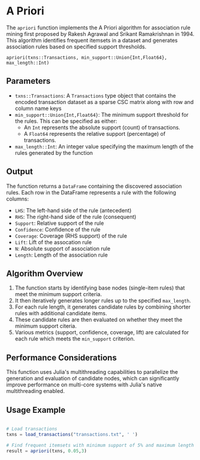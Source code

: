 # A Priori

The `apriori` function implements the A Priori algorithm for association rule mining first proposed by Rakesh Agrawal and Srikant Ramakrishnan in 1994. This algorithm identifies frequent itemsets in a dataset and generates association rules based on specified support thresholds.

```@docs
apriori(txns::Transactions, min_support::Union{Int,Float64}, max_length::Int)
```

## Parameters
- `txns::Transactions`: A `Transactions` type object that contains the encoded transaction dataset as a sparse CSC matrix along with row and column name keys
- `min_support::Union{Int,Float64}`: The minimum support threshold for the rules. This can be specified as either:
    - An `Int` represents the absolute support (count) of transactions.
    - A `Float64` represents the relative support (percentage) of transactions.
- `max_length::Int`: An integer value specifying the maximum length of the rules generated by the function

## Output
The function returns a `DataFrame` containing the discovered association rules. Each row in the DataFrame represents a rule with the following columns:
- `LHS`: The left-hand side of the rule (antecedent)
- `RHS`: The right-hand side of the rule (consequent)
- `Support`: Relative support of the rule
- `Confidence`: Confidence of the rule
- `Coverage`: Coverage (RHS support) of the rule
- `Lift`: Lift of the assocation rule
- `N`: Absolute support of association rule
- `Length`: Length of the association rule

## Algorithm Overview

1. The function starts by identifying base nodes (single-item rules) that meet the minimum support criteria.
2. It then iteratively generates longer rules up to the specified `max_length`.
3. For each rule length, it generates candidate rules by combining shorter rules with additional candidate items.
4. These candidate rules are then evaluated on whether they meet the minimum support citeria.
5. Various metrics (support, confidence, coverage, lift) are calculated for each rule which meets the `min_support` criterion.

## Performance Considerations

This function uses Julia's multithreading capabilities to parallelize the generation and evaluation of candidate nodes, which can significantly improve performance on multi-core systems with Julia's native multithreading enabled.

## Usage Example

```julia

# Load transactions
txns = load_transactions("transactions.txt", ' ')

# Find frequent itemsets with minimum support of 5% and maximum length of 3
result = apriori(txns, 0.05,3)
```